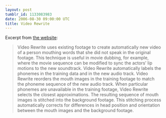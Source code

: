 ```yaml
---
layout: post
tumblr_id: 1133083983
date: 2006-08-30 09:00:00 UTC
title: Video Rewrite
---
```


Excerpt from <a href="http://mrl.nyu.edu/~bregler/videorewrite/">the website</a>:</p>

<blockquote>
Video Rewrite uses existing footage to create automatically new video of a person mouthing words that she did not speak in the original footage. This technique is useful in movie dubbing, for example, where the movie sequence can be modified to sync the actors&#8217; lip motions to the new soundtrack.
Video Rewrite automatically labels the phonemes in the training data and in the new audio track. Video Rewrite reorders the mouth images in the training footage to match the phoneme sequence of the new audio track. When particular phonemes are unavailable in the training footage, Video Rewrite selects the closest approximations. The resulting sequence of mouth images is stitched into the background footage. This stitching process automatically corrects for differences in head position and orientation between the mouth images and the background footage.
</blockquote>


